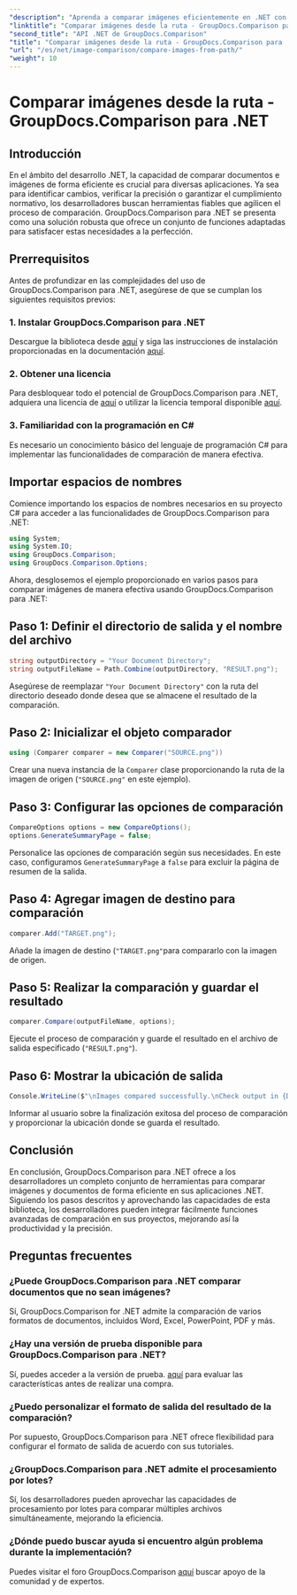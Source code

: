 ```yaml
---
"description": "Aprenda a comparar imágenes eficientemente en .NET con la biblioteca GroupDocs.Comparison. Siga la guía paso a paso para una integración fluida."
"linktitle": "Comparar imágenes desde la ruta - GroupDocs.Comparison para .NET"
"second_title": "API .NET de GroupDocs.Comparison"
"title": "Comparar imágenes desde la ruta - GroupDocs.Comparison para .NET"
"url": "/es/net/image-comparison/compare-images-from-path/"
"weight": 10
---
```


# Comparar imágenes desde la ruta - GroupDocs.Comparison para .NET

## Introducción
En el ámbito del desarrollo .NET, la capacidad de comparar documentos e imágenes de forma eficiente es crucial para diversas aplicaciones. Ya sea para identificar cambios, verificar la precisión o garantizar el cumplimiento normativo, los desarrolladores buscan herramientas fiables que agilicen el proceso de comparación. GroupDocs.Comparison para .NET se presenta como una solución robusta que ofrece un conjunto de funciones adaptadas para satisfacer estas necesidades a la perfección.
## Prerrequisitos
Antes de profundizar en las complejidades del uso de GroupDocs.Comparison para .NET, asegúrese de que se cumplan los siguientes requisitos previos:
### 1. Instalar GroupDocs.Comparison para .NET
Descargue la biblioteca desde [aquí](https://releases.groupdocs.com/comparison/net/) y siga las instrucciones de instalación proporcionadas en la documentación [aquí](https://tutorials.groupdocs.com/comparison/net/).
### 2. Obtener una licencia
Para desbloquear todo el potencial de GroupDocs.Comparison para .NET, adquiera una licencia de [aquí](https://purchase.groupdocs.com/buy) o utilizar la licencia temporal disponible [aquí](https://purchase.groupdocs.com/temporary-license/).
### 3. Familiaridad con la programación en C#
Es necesario un conocimiento básico del lenguaje de programación C# para implementar las funcionalidades de comparación de manera efectiva.

## Importar espacios de nombres
Comience importando los espacios de nombres necesarios en su proyecto C# para acceder a las funcionalidades de GroupDocs.Comparison para .NET:
```csharp
using System;
using System.IO;
using GroupDocs.Comparison;
using GroupDocs.Comparison.Options;
```

Ahora, desglosemos el ejemplo proporcionado en varios pasos para comparar imágenes de manera efectiva usando GroupDocs.Comparison para .NET:
## Paso 1: Definir el directorio de salida y el nombre del archivo
```csharp
string outputDirectory = "Your Document Directory";
string outputFileName = Path.Combine(outputDirectory, "RESULT.png");
```
Asegúrese de reemplazar `"Your Document Directory"` con la ruta del directorio deseado donde desea que se almacene el resultado de la comparación.
## Paso 2: Inicializar el objeto comparador
```csharp
using (Comparer comparer = new Comparer("SOURCE.png"))
```
Crear una nueva instancia de la `Comparer` clase proporcionando la ruta de la imagen de origen (`"SOURCE.png"` en este ejemplo).
## Paso 3: Configurar las opciones de comparación
```csharp
CompareOptions options = new CompareOptions();
options.GenerateSummaryPage = false;
```
Personalice las opciones de comparación según sus necesidades. En este caso, configuramos `GenerateSummaryPage` a `false` para excluir la página de resumen de la salida.
## Paso 4: Agregar imagen de destino para comparación
```csharp
comparer.Add("TARGET.png");
```
Añade la imagen de destino (`"TARGET.png"`para compararlo con la imagen de origen.
## Paso 5: Realizar la comparación y guardar el resultado
```csharp
comparer.Compare(outputFileName, options);
```
Ejecute el proceso de comparación y guarde el resultado en el archivo de salida especificado (`"RESULT.png"`).
## Paso 6: Mostrar la ubicación de salida
```csharp
Console.WriteLine($"\nImages compared successfully.\nCheck output in {Directory.GetCurrentDirectory()}.");
```
Informar al usuario sobre la finalización exitosa del proceso de comparación y proporcionar la ubicación donde se guarda el resultado.

## Conclusión
En conclusión, GroupDocs.Comparison para .NET ofrece a los desarrolladores un completo conjunto de herramientas para comparar imágenes y documentos de forma eficiente en sus aplicaciones .NET. Siguiendo los pasos descritos y aprovechando las capacidades de esta biblioteca, los desarrolladores pueden integrar fácilmente funciones avanzadas de comparación en sus proyectos, mejorando así la productividad y la precisión.
## Preguntas frecuentes
### ¿Puede GroupDocs.Comparison para .NET comparar documentos que no sean imágenes?
Sí, GroupDocs.Comparison for .NET admite la comparación de varios formatos de documentos, incluidos Word, Excel, PowerPoint, PDF y más.
### ¿Hay una versión de prueba disponible para GroupDocs.Comparison para .NET?
Sí, puedes acceder a la versión de prueba. [aquí](https://releases.groupdocs.com/) para evaluar las características antes de realizar una compra.
### ¿Puedo personalizar el formato de salida del resultado de la comparación?
Por supuesto, GroupDocs.Comparison para .NET ofrece flexibilidad para configurar el formato de salida de acuerdo con sus tutoriales.
### ¿GroupDocs.Comparison para .NET admite el procesamiento por lotes?
Sí, los desarrolladores pueden aprovechar las capacidades de procesamiento por lotes para comparar múltiples archivos simultáneamente, mejorando la eficiencia.
### ¿Dónde puedo buscar ayuda si encuentro algún problema durante la implementación?
Puedes visitar el foro GroupDocs.Comparison [aquí](https://forum.groupdocs.com/c/comparison/12) buscar apoyo de la comunidad y de expertos.